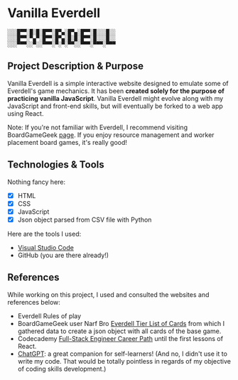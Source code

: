# Vanilla Everdell

    ░░░█▀▀░█░█░█▀▀░█▀▄░█▀▄░█▀▀░█░░░█░░
    ░░░█▀▀░▀▄▀░█▀▀░█▀▄░█░█░█▀▀░█░░░█░░
    ░░░▀▀▀░░▀░░▀▀▀░▀░▀░▀▀░░▀▀▀░▀▀▀░▀▀▀

## Project Description & Purpose

Vanilla Everdell is a simple interactive website designed to emulate some of Everdell's game mechanics. It has been **created solely for the purpose of practicing vanilla JavaScript**. Vanilla Everdell might evolve along with my JavaScript and front-end skills, but will eventually be forked to a web app using React.

Note: If you're not familiar with Everdell, I recommend visiting BoardGameGeek [page](https://boardgamegeek.com/boardgame/199792/everdell). If you enjoy resource management and worker placement board games, it's really good!

## Technologies & Tools

Nothing fancy here:

- [x] HTML
- [x] CSS
- [x] JavaScript
- [x] Json object parsed from CSV file with Python

Here are the tools I used:
 - [Visual Studio Code](https://code.visualstudio.com/)
 - GitHub (you are there already!)

## References

While working on this project, I used and consulted the websites and references below:
 - Everdell Rules of play
 - BoardGameGeek user Narf Bro [Everdell Tier List of Cards](https://boardgamegeek.com/thread/2486042/everdell-tier-list-of-cards-player-powers-adornmen) from which I gathered data to create a json object with all cards of the base game.
 - Codecademy [Full-Stack Engineer Career Path](https://www.codecademy.com/career-journey/full-stack-engineer) until the first lessons of React.
 - [ChatGPT](https://chat.openai.com/): a great companion for self-learners! (And no, I didn't use it to write my code. That would be totally pointless in regards of my objective of coding skills development.)
